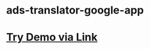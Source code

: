 # ads-translator-google-app
# <a href="https://script.google.com/macros/s/AKfycbyZTSpVr5jPw_LZyXnF6QHUWmE6EK2En2eksiQdNySfhxUri-Cx3puIoMnUJhpwTbKc/exec">Try Demo via Link</a>
